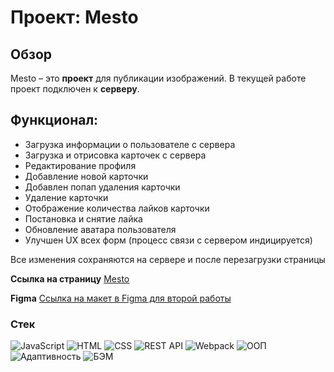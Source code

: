 # Проект: Mesto
## Обзор

Mesto – это **проект** для публикации изображений.
В текущей работе проект подключен к **серверу**.

## Функционал:
* Загрузка информации о пользователе с сервера
* Загрузка и отрисовка карточек с сервера
* Редактирование профиля
* Добавление новой карточки
* Добавлен попап удаления карточки
* Удаление карточки
* Отображение количества лайков карточки
* Постановка и снятие лайка
* Обновление аватара пользователя
* Улучшен UX всех форм (процесс связи с сервером индицируется)

Все изменения сохраняются на сервере и после перезагрузки страницы

**Ссылка на страницу** [Mesto](https://romnyer.github.io/mesto/)

**Figma** [Ссылка на макет в Figma для второй работы](https://www.figma.com/file/bjyvbKKJN2naO0ucURl2Z0/JavaScript.-Sprint-5?node-id=0%3A1)

### Стек
<img src="https://img.shields.io/badge/JavaScript-F7DF1E?style=flat-square&logo=JavaScript&logoColor=black" alt="JavaScript"/>
<img src="https://img.shields.io/badge/HTML-E34F26?style=flat-square&logo=HTML5&logoColor=white" alt="HTML"/>
<img src="https://img.shields.io/badge/CSS-1572B6?style=flat-square&logo=CSS3&logoColor=white" alt="CSS"/>
<img src="https://img.shields.io/badge/REST%20API-white?style=flat-square&logo=REST%20API&logoColor=black" alt="REST API"/>
<img src="https://img.shields.io/badge/Webpack-8DD6F9?style=flat-square&logo=Webpack&logoColor=white" alt="Webpack"/>
<img src="https://img.shields.io/badge/ООП-white?style=flat-square&logo=ООП&logoColor=black" alt="ООП"/>
<img src="https://img.shields.io/badge/Адаптивность-white?style=flat-square&logo=Адаптивность&logoColor=black" alt="Адаптивность"/>
<img src="https://img.shields.io/badge/БЭМ-white?style=flat-square&logo=БЭМ&logoColor=black" alt="БЭМ"/>
